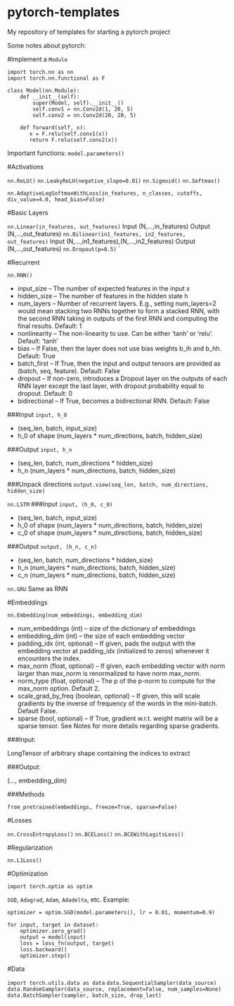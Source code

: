 # pytorch-templates
My repository of templates for starting a pytorch project

Some notes about pytorch:

#Implement a `Module`
```
import torch.nn as nn
import torch.nn.functional as F

class Model(nn.Module):
    def __init__(self):
        super(Model, self).__init__()
        self.conv1 = nn.Conv2d(1, 20, 5)
        self.conv2 = nn.Conv2d(20, 20, 5)

    def forward(self, x):
       x = F.relu(self.conv1(x))
       return F.relu(self.conv2(x))
```

Important functions:
`model.parameters()`

#Activations

`nn.ReLU()`
`nn.LeakyReLU(negative_slope=0.01)`
`nn.Sigmoid()`
`nn.Softmax()`

`nn.AdaptiveLogSoftmaxWithLoss(in_features, n_classes, cutoffs, div_value=4.0, head_bias=False)`

#Basic Layers

`nn.Linear(in_features, out_features)`
Input (N,...,in_features)
Output (N,...,out_features)
`nn.Bilinear(in1_features, in2_features, out_features)`
Input (N,...,in1_features),(N,...,in2_features)
Output (N,...,out_features)
`nn.Dropout(p=0.5)`
`

#Recurrent

`nn.RNN()`
- input_size – The number of expected features in the input x
- hidden_size – The number of features in the hidden state h
- num_layers – Number of recurrent layers. E.g., setting num_layers=2 would mean stacking two RNNs together to form a stacked RNN, with the second RNN taking in outputs of the first RNN and computing the final results. Default: 1
- nonlinearity – The non-linearity to use. Can be either ‘tanh’ or ‘relu’. Default: ‘tanh’
- bias – If False, then the layer does not use bias weights b_ih and b_hh. Default: True
- batch_first – If True, then the input and output tensors are provided as (batch, seq, feature). Default: False
- dropout – If non-zero, introduces a Dropout layer on the outputs of each RNN layer except the last layer, with dropout probability equal to dropout. Default: 0
- bidirectional – If True, becomes a bidirectional RNN. Default: False

###Input `input, h_0`

- (seq_len, batch, input_size)
- h_0 of shape (num_layers * num_directions, batch, hidden_size)

###Output `input, h_n`

- (seq_len, batch, num_directions * hidden_size)
- h_n (num_layers * num_directions, batch, hidden_size)

###Unpack directions
`output.view(seq_len, batch, num_directions, hidden_size)`


`nn.LSTM`
###Input `input, (h_0, c_0)`

- (seq_len, batch, input_size)
- h_0 of shape (num_layers * num_directions, batch, hidden_size)
- c_0 of shape (num_layers * num_directions, batch, hidden_size)

###Output `output, (h_n, c_n)`

- (seq_len, batch, num_directions * hidden_size)
- h_n (num_layers * num_directions, batch, hidden_size)
- c_n (num_layers * num_directions, batch, hidden_size)

`nn.GRU`
Same as RNN

#Embeddings

`nn.Embedding(num_embeddings, embedding_dim)`
- num_embeddings (int) – size of the dictionary of embeddings
- embedding_dim (int) – the size of each embedding vector
- padding_idx (int, optional) – If given, pads the output with the embedding vector at padding_idx (initialized to zeros) whenever it encounters the index.
- max_norm (float, optional) – If given, each embedding vector with norm larger than max_norm is renormalized to have norm max_norm.
- norm_type (float, optional) – The p of the p-norm to compute for the max_norm option. Default 2.
- scale_grad_by_freq (boolean, optional) – If given, this will scale gradients by the inverse of frequency of the words in the mini-batch. Default False.
- sparse (bool, optional) – If True, gradient w.r.t. weight matrix will be a sparse tensor. See Notes for more details regarding sparse gradients.

###Input: 

LongTensor of arbitrary shape containing the indices to extract

###Output: 

(..., embedding_dim)

###Methods

`from_pretrained(embeddings, freeze=True, sparse=False)`

#Losses

`nn.CrossEntropyLoss()`
`nn.BCELoss()`
`nn.BCEWithLogitsLoss()`


#Regularization

`nn.L1Loss()`

#Optimization

`import torch.optim as optim`

`SGD`, `Adagrad`, `Adam`, `Adadelta`, etc.
Example:
```
optimizer = optim.SGD(model.parameters(), lr = 0.01, momentum=0.9)

for input, target in dataset:
    optimizer.zero_grad()
    output = model(input)
    loss = loss_fn(output, target)
    loss.backward()
    optimizer.step()
```

#Data

`import torch.utils.data as data`
`data.SequentialSampler(data_source)`
`data.RandomSampler(data_source, replacement=False, num_samples=None)`
`data.BatchSampler(sampler, batch_size, drop_last)`

